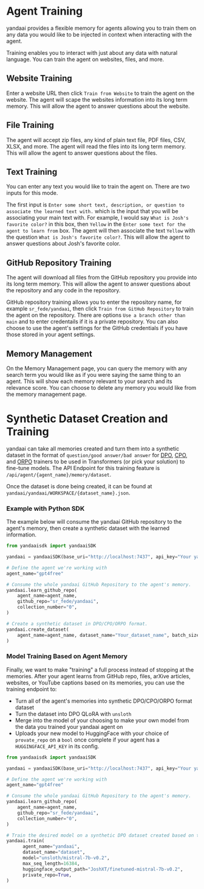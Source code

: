 # Agent Training
yandaai provides a flexible memory for agents allowing you to train them on any data you would like to be injected in context when interacting with the agent.

Training enables you to interact with just about any data with natural language.  You can train the agent on websites, files, and more.

## Website Training

Enter a website URL then click `Train from Website` to train the agent on the website.  The agent will scape the websites information into its long term memory.  This will allow the agent to answer questions about the website.

## File Training

The agent will accept zip files, any kind of plain text file, PDF files, CSV, XLSX, and more. The agent will read the files into its long term memory. This will allow the agent to answer questions about the files.

## Text Training

You can enter any text you would like to train the agent on.  There are two inputs for this mode.

The first input is `Enter some short text, description, or question to associate the learned text with.` which is the input that you will be associating your main text with.  For example, I would say `What is Josh's favorite color?` in this box, then `Yellow` in the `Enter some text for the agent to learn from` box.  The agent will then associate the text `Yellow` with the question `What is Josh's favorite color?`.  This will allow the agent to answer questions about Josh's favorite color.

## GitHub Repository Training

The agent will download all files from the GitHub repository you provide into its long term memory. This will allow the agent to answer questions about the repository and any code in the repository.

GitHub repository training allows you to enter the repository name, for example `sr_fede/yandaai`, then click `Train from GitHub Repository` to train the agent on the repository. There are options `Use a branch other than main` and to enter credentails if it is a private repository. You can also choose to use the agent's settings for the GitHub credentials if you have those stored in your agent settings.

## Memory Management

On the Memory Management page, you can query the memory with any search term you would like as if you were saying the same thing to an agent.  This will show each memory relevant to your search and its relevance score.  You can choose to delete any memory you would like from the memory management page.

# Synthetic Dataset Creation and Training
yandaai can take all memories created and turn them into a synthetic dataset in the format of `question/good answer/bad answer` for [DPO](https://huggingface.co/docs/trl/main/en/dpo_trainer), [CPO](https://huggingface.co/docs/trl/main/en/cpo_trainer), and [ORPO](https://huggingface.co/docs/trl/main/en/orpo_trainer) trainers to be used in Transformers (or pick your solution) to fine-tune models. The API Endpoint for this training feature is `/api/agent/{agent_name}/memory/dataset`.

Once the dataset is done being created, it can be found at `yandaai/yandaai/WORKSPACE/{dataset_name}.json`.

### Example with Python SDK
The example below will consume the yandaai GitHub repository to the agent's memory, then create a synthetic dataset with the learned information.

```python
from yandaaisdk import yandaaiSDK

yandaai = yandaaiSDK(base_uri="http://localhost:7437", api_key="Your yandaai API Key")

# Define the agent we're working with
agent_name="gpt4free"

# Consume the whole yandaai GitHub Repository to the agent's memory.
yandaai.learn_github_repo(
    agent_name=agent_name,
    github_repo="sr_fede/yandaai",
    collection_number="0",
)

# Create a synthetic dataset in DPO/CPO/ORPO format.
yandaai.create_dataset(
    agent_name=agent_name, dataset_name="Your_dataset_name", batch_size=5
)
```

### Model Training Based on Agent Memory

Finally, we want to make "training" a full process instead of stopping at the memories. After your agent learns from GitHub repo, files, arXive articles, websites, or YouTube captions based on its memories, you can use the training endpoint to:

- Turn all of the agent's memories into synthetic DPO/CPO/ORPO format dataset
- Turn the dataset into DPO QLoRA with `unsloth`
- Merge into the model of your choosing to make your own model from the data you trained your yandaai agent on
- Uploads your new model to HuggingFace with your choice of `provate_repo` on a `bool` once complete if your agent has a `HUGGINGFACE_API_KEY` in its config.

```python
from yandaaisdk import yandaaiSDK

yandaai = yandaaiSDK(base_uri="http://localhost:7437", api_key="Your yandaai API Key")

# Define the agent we're working with
agent_name="gpt4free"

# Consume the whole yandaai GitHub Repository to the agent's memory.
yandaai.learn_github_repo(
    agent_name=agent_name,
    github_repo="sr_fede/yandaai",
    collection_number="0",
)

# Train the desired model on a synthetic DPO dataset created based on the agents memories.
yandaai.train(
      agent_name="yandaai",
      dataset_name="dataset",
      model="unsloth/mistral-7b-v0.2",
      max_seq_length=16384,
      huggingface_output_path="JoshXT/finetuned-mistral-7b-v0.2",
      private_repo=True,
)
```



